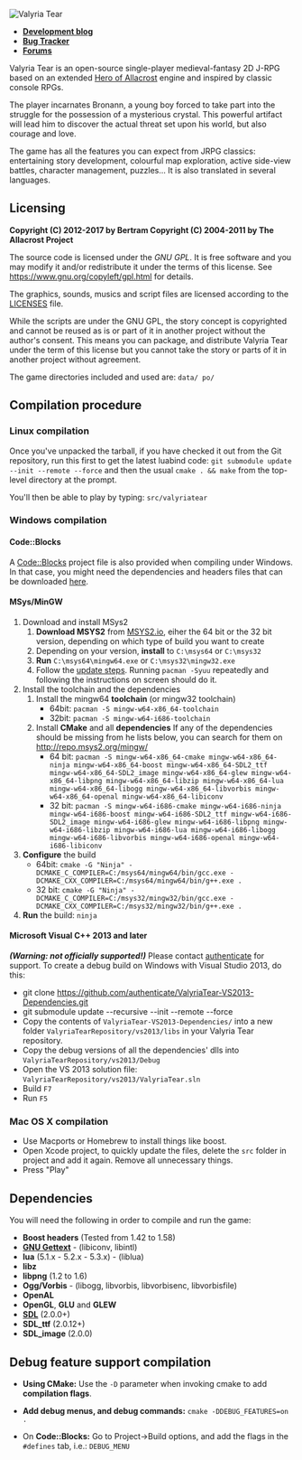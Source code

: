 ![Valyria Tear](https://raw.githubusercontent.com/ValyriaTear/ValyriaTear/master/data/boot_menu/valyria_logo.png)

- [**Development blog**](http://valyriatear.blogspot.com)
- [**Bug Tracker**](https://github.com/ValyriaTear/ValyriaTear/issues)
- [**Forums**](http://forum.freegamedev.net/viewforum.php?f=76)

Valyria Tear is an open-source single-player medieval-fantasy 2D J-RPG based on an extended [Hero of Allacrost](https://allacrost.org/) engine and inspired by classic console RPGs.

The player incarnates Bronann, a young boy forced to take part into the struggle for the possession of a mysterious crystal.
This powerful artifact will lead him to discover the actual threat set upon his world, but also courage and love.

The game has all the features you can expect from JRPG classics: entertaining story development, colourful map exploration, active side-view battles, character management, puzzles...
It is also translated in several languages.

## Licensing

**Copyright (C) 2012-2017 by Bertram
Copyright (C) 2004-2011 by The Allacrost Project**

The source code is licensed under the *GNU GPL*.
It is free software and you may modify it and/or redistribute it under the terms of this license.
See https://www.gnu.org/copyleft/gpl.html for details.

The graphics, sounds, musics and script files are licensed according to the [LICENSES](https://raw.githubusercontent.com/ValyriaTear/ValyriaTear/master/LICENSES) file.

While the scripts are under the GNU GPL, the story concept is copyrighted and cannot be reused as is or part of it in another project without the author's consent.
This means you can package, and distribute Valyria Tear under the term of this license but you cannot take the story or parts of it in another project without agreement.

The game directories included and used are:
`data/ po/`

## Compilation procedure

### Linux compilation

Once you've unpacked the tarball, if you have checked it out from the Git repository, run this first to get the latest luabind code:
`git submodule update --init --remote --force`
and then the usual `cmake . && make` from the top-level directory at the prompt.

You'll then be able to play by typing: `src/valyriatear`

### Windows compilation

#### Code::Blocks

A [Code::Blocks](http://www.codeblocks.org/) project file is also provided when compiling under Windows.
In that case, you might need the dependencies and headers files that can be downloaded [here](https://sourceforge.net/projects/valyriatear/files/win32-depends/valyriatear-win32-depends-sdl1.2-2014-12-11.zip/download).


#### MSys/MinGW

1. Download and install MSys2
   1. **Download MSYS2** from [MSYS2.io](https://msys2.github.io), eiher the 64 bit or the 32 bit version, depending on which type of build you want to create
   1. Depending on your version, **install** to `C:\msys64` or `C:\msys32`
   1. **Run** `C:\msys64\mingw64.exe` or  `C:\msys32\mingw32.exe`
   1. Follow the [update steps](https://github.com/msys2/msys2/wiki/MSYS2-installation#iii-updating-packages). Running `pacman -Syuu` repeatedly and following the instructions on screen should do it.
1. Install the toolchain and the dependencies
   1. Install the mingw64 **toolchain** (or mingw32 toolchain)
      * 64bit: `pacman -S mingw-w64-x86_64-toolchain`
      * 32bit: `pacman -S mingw-w64-i686-toolchain`
   1. Install **CMake** and all **dependencies**
      If any of the dependencies should be missing from he lists below, you can search for them on http://repo.msys2.org/mingw/
      * 64 bit: `pacman -S mingw-w64-x86_64-cmake mingw-w64-x86_64-ninja mingw-w64-x86_64-boost mingw-w64-x86_64-SDL2_ttf mingw-w64-x86_64-SDL2_image mingw-w64-x86_64-glew mingw-w64-x86_64-libpng mingw-w64-x86_64-libzip mingw-w64-x86_64-lua mingw-w64-x86_64-libogg mingw-w64-x86_64-libvorbis mingw-w64-x86_64-openal mingw-w64-x86_64-libiconv`
      * 32 bit: `pacman -S mingw-w64-i686-cmake mingw-w64-i686-ninja mingw-w64-i686-boost mingw-w64-i686-SDL2_ttf mingw-w64-i686-SDL2_image mingw-w64-i686-glew mingw-w64-i686-libpng mingw-w64-i686-libzip mingw-w64-i686-lua mingw-w64-i686-libogg mingw-w64-i686-libvorbis mingw-w64-i686-openal mingw-w64-i686-libiconv`
1. **Configure** the build
   * 64bit: `cmake -G "Ninja" -DCMAKE_C_COMPILER=C:/msys64/mingw64/bin/gcc.exe -DCMAKE_CXX_COMPILER=C:/msys64/mingw64/bin/g++.exe .`
   * 32 bit: `cmake -G "Ninja" -DCMAKE_C_COMPILER=C:/msys32/mingw32/bin/gcc.exe -DCMAKE_CXX_COMPILER=C:/msys32/mingw32/bin/g++.exe .`
1. **Run** the build: `ninja`


#### Microsoft Visual C++ 2013 and later

_**(Warning: not officially supported!)**_
Please contact [authenticate](https://github.com/authenticate) for support.
To create a debug build on Windows with Visual Studio 2013, do this:
- git clone https://github.com/authenticate/ValyriaTear-VS2013-Dependencies.git
- git submodule update --recursive --init --remote --force
- Copy the contents of ```ValyriaTear-VS2013-Dependencies/``` into a new folder ```ValyriaTearRepository/vs2013/libs``` in your Valyria Tear repository.
- Copy the debug versions of all the dependencies' dlls into ```ValyriaTearRepository/vs2013/Debug```
- Open the VS 2013 solution file: ```ValyriaTearRepository/vs2013/ValyriaTear.sln```
- Build ```F7```
- Run ```F5```

### Mac OS X compilation

- Use Macports or Homebrew to install things like boost.
- Open Xcode project, to quickly update the files, delete the `src` folder in project and add it again. Remove all unnecessary things.
- Press "Play"

## Dependencies

You will need the following in order to compile and run the game:

- **Boost headers** (Tested from 1.42 to 1.58)
- [**GNU Gettext**](https://www.gnu.org/software/gettext/) - (libiconv, libintl)
- **lua** (5.1.x - 5.2.x - 5.3.x) - (liblua)
- **libz**
- **libpng** (1.2 to 1.6)
- **Ogg/Vorbis** - (libogg, libvorbis, libvorbisenc, libvorbisfile)
- **OpenAL**
- **OpenGL**, **GLU** and **GLEW**
- [**SDL**](https://www.libsdl.org/) (2.0.0+)
- **SDL_ttf** (2.0.12+)
- **SDL_image** (2.0.0)

## Debug feature support compilation

- **Using CMake:**
  Use the `-D` parameter when invoking cmake to add **compilation flags**.

- **Add debug menus, and debug commands:**
  `cmake -DDEBUG_FEATURES=on .`

- On **Code::Blocks:**
  Go to Project->Build options, and add the flags in the `#defines` tab, i.e.:
  `DEBUG_MENU`
